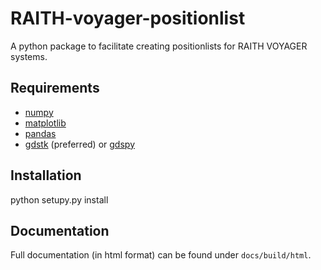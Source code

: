 # RAITH-voyager-positionlist
A python package to facilitate creating positionlists for RAITH VOYAGER systems.

## Requirements
- [numpy](https://numpy.org/)
- [matplotlib](https://matplotlib.org/)
- [pandas](https://pandas.pydata.org/)
- [gdstk](https://github.com/heitzmann/gdstk) (preferred) or [gdspy](https://github.com/heitzmann/gdspy)

## Installation
python setupy.py install

## Documentation
Full documentation (in html format) can be found under `docs/build/html`.
